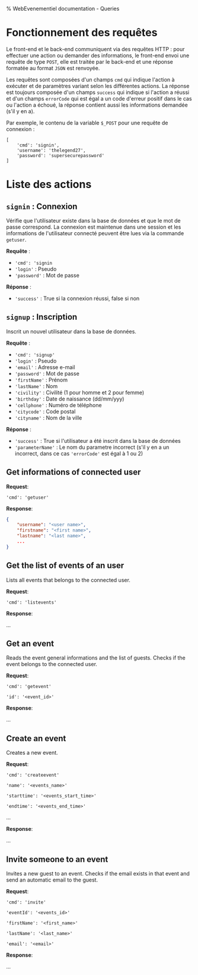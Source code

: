 % WebEvenementiel documentation - Queries

# Fonctionnement des requêtes

Le front-end et le back-end communiquent via des requêtes HTTP : 
pour effectuer une action ou demander des informations, le 
front-end envoi une requête de type `POST`, elle est traitée par 
le back-end et une réponse formatée au format `JSON` est renvoyée.

Les requêtes sont composées d'un champs `cmd` qui indique 
l'action à exécuter et de paramètres variant selon les 
différentes actions. La réponse est toujours composée d'un 
champs `success` qui indique si l'action a réussi et d'un 
champs `errorCode` qui est égal a un code d'erreur positif 
dans le cas ou l'action a échoué, la réponse contient aussi les
informations demandée (s'il y en a).

Par exemple, le contenu de la variable `$_POST` pour une requête 
de connexion :

```
[
    'cmd': 'signin',
    'username': 'thelegend27',
    'password': 'supersecurepassword'
]
```

# Liste des actions

## `signin` : Connexion

Vérifie que l'utilisateur existe dans la base de données et que 
le mot de passe correspond. La connexion est maintenue dans une 
session et les informations de l'utilisateur connecté peuvent 
être lues via la commande `getuser`.

**Requête** :

- `'cmd': 'signin`
- `'login'` : Pseudo
- `'password'` : Mot de passe

**Réponse** :

- `'success'` : True si la connexion réussi, false si non

## `signup` : Inscription

Inscrit un nouvel utilisateur dans la base de données.

**Requête** :

- `'cmd': 'signup'`
- `'login'` : Pseudo
- `'email'` : Adresse e-mail
- `'password'` : Mot de passe
- `'firstName'` : Prénom
- `'lastName'` : Nom
- `'civility'` : Civilité (1 pour homme et 2 pour femme)
- `'birthday'` : Date de naissance (dd/mm/yyy)
- `'cellphone'` : Numéro de téléphone
- `'citycode'` : Code postal
- `'cityname'` : Nom de la ville

**Réponse** :

- `'success'` : True si l'utilisateur a été inscrit dans la base 
de données
- `'parameterName'` : Le nom du parametre incorrect (s'il y en a 
un incorrect, dans ce cas `'errorCode'` est égal à 1 ou 2)

## Get informations of connected user

**Request**:

`'cmd': 'getuser'`

**Response**:

```json
{
    "username": "<user name>",
    "firstname": "<first name>",
    "lastname": "<last name>",
    ...
}
```

## Get the list of events of an user

Lists all events that belongs to the connected user.

**Request**:

`'cmd': 'listevents'`

**Response**:

...

## Get an event

Reads the event general informations and the list of guests. Checks if the event belongs to the connected user.

**Request**:

`'cmd': 'getevent'`

`'id': '<event_id>'`

**Response**:

...

## Create an event

Creates a new event.

**Request**:

`'cmd': 'createevent'`

`'name': '<events_name>'`

`'starttime': '<events_start_time>'`

`'endtime': '<events_end_time>'`

...

**Response**:

...

## Invite someone to an event

Invites a new guest to an event. Checks if the email exists in that event and send an automatic email to the guest.

**Request**:

`'cmd': 'invite'`

`'eventId': '<events_id>'`

`'firstName': '<first_name>'`

`'lastName': '<last_name>'`

`'email': '<email>'`

**Response**:

...